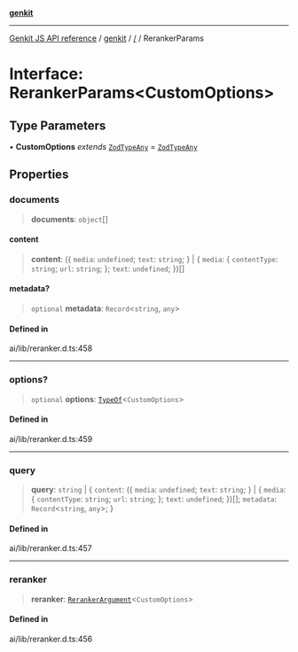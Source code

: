 [**genkit**](../README.md)

***

[Genkit JS API reference](../../README.md) / [genkit](../README.md) / [/](../README.md) / RerankerParams

# Interface: RerankerParams\<CustomOptions\>

## Type Parameters

• **CustomOptions** *extends* [`ZodTypeAny`](../namespaces/z/type-aliases/ZodTypeAny.md) = [`ZodTypeAny`](../namespaces/z/type-aliases/ZodTypeAny.md)

## Properties

### documents

> **documents**: `object`[]

#### content

> **content**: (\{ `media`: `undefined`; `text`: `string`; \} \| \{ `media`: \{ `contentType`: `string`; `url`: `string`; \}; `text`: `undefined`; \})[]

#### metadata?

> `optional` **metadata**: `Record`\<`string`, `any`\>

#### Defined in

ai/lib/reranker.d.ts:458

***

### options?

> `optional` **options**: [`TypeOf`](../namespaces/z/type-aliases/TypeOf.md)\<`CustomOptions`\>

#### Defined in

ai/lib/reranker.d.ts:459

***

### query

> **query**: `string` \| \{ `content`: (\{ `media`: `undefined`; `text`: `string`; \} \| \{ `media`: \{ `contentType`: `string`; `url`: `string`; \}; `text`: `undefined`; \})[]; `metadata`: `Record`\<`string`, `any`\>; \}

#### Defined in

ai/lib/reranker.d.ts:457

***

### reranker

> **reranker**: [`RerankerArgument`](../type-aliases/RerankerArgument.md)\<`CustomOptions`\>

#### Defined in

ai/lib/reranker.d.ts:456
